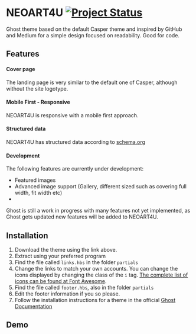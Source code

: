 NEOART4U 
[![Project Status](http://xtra.lazal.rs/content/images/2016/01/neoart150.png)](http://xtra.lazal.rs)
=======

Ghost theme based on the default Casper theme and inspired by GitHub and Medium for a simple design focused on readability. Good for code.


## Features
#### Cover page
The landing page is very similar to the default one of Casper, although without the site logotype.

#### Mobile First - Responsive
NEOART4U is responsive with a mobile first approach.

#### Structured data
NEOART4U has structured data according to [schema.org](http://schema.org)

#### Development
The following features are currently under development:

 * Featured images
 * Advanced image support (Gallery, different sized such as covering full width, fit width etc)
 * 
Ghost is still a work in progress with many features not yet implemented, as Ghost gets updated new features will be added to NEOART4U.

## Installation

 1. Download the theme using the link above.
 2. Extract using your preferred program
 3. Find the file called `links.hbs` in the folder `partials`
 4. Change the links to match your own accounts. You can change the icons displayed by changing the class of the `i` tag. [The complete list of icons can be found at Font Awesome](http://fortawesome.github.io/Font-Awesome/icons/#brand).
 5. Find the file called `footer.hbs`, also in the folder `partials`
 6. Edit the footer information if you so please.
 7. Follow the installation instructions for a theme in the official [Ghost Documentation](http://docs.ghost.org/themes/)


## Demo





